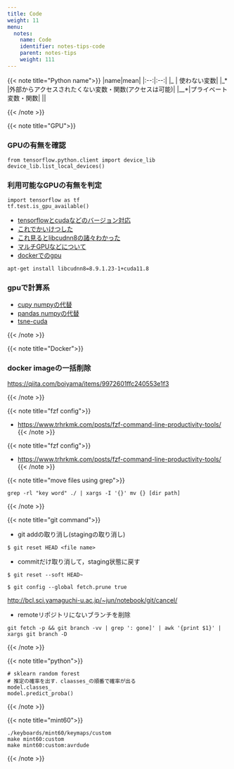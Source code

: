 ```yaml
---
title: Code
weight: 11
menu:
  notes:
    name: Code
    identifier: notes-tips-code
    parent: notes-tips
    weight: 111
---
```


{{< note title="Python name">}}
|name|mean|
|:--:|:--:|
|\_ | 使わない変数|
|\_\* |外部からアクセスされたくない変数・関数(アクセスは可能)|
|\_\_\*|プライベート変数・関数|
||

{{< /note >}}


{{< note title="GPU">}}
### GPUの有無を確認
```
from tensorflow.python.client import device_lib
device_lib.list_local_devices()
```

### 利用可能なGPUの有無を判定
```
import tensorflow as tf
tf.test.is_gpu_available()
```

- [tensorflowとcudaなどのバージョン対応](https://www.tensorflow.org/install/source?hl=ja#tested_build_configurations)
- [これでかいけつした](https://zenn.dev/ylabo0717/articles/48796b7f3470c7#2-6.-gpu認識確認)
- [これ見るとlibcudnn8の諸々わかった](https://docs.nvidia.com/deeplearning/cudnn/install-guide/index.html)
- [マルチGPUなどについて](https://www.tensorflow.org/guide/gpu?hl=ja)
- [dockerでのgpu](https://docs.docker.jp/compose/gpu-support.html)

```
apt-get install libcudnn8=8.9.1.23-1+cuda11.8
```

### gpuで計算系
- [cupy numpyの代替](https://docs.cupy.dev/en/stable/install.html#installing-cupy)
- [pandas numpyの代替](https://docs.rapids.ai/install#docker)
- [tsne-cuda](https://github.com/CannyLab/tsne-cuda/wiki/Installation)


{{< /note >}}


{{< note title="Docker">}}
### docker imageの一括削除
https://qiita.com/boiyama/items/9972601ffc240553e1f3

{{< /note >}}


{{< note title="fzf config">}}
- https://www.trhrkmk.com/posts/fzf-command-line-productivity-tools/
{{< /note >}}


{{< note title="fzf config">}}
- https://www.trhrkmk.com/posts/fzf-command-line-productivity-tools/
{{< /note >}}


{{< note title="move files using grep">}}
```
grep -rl "key word" ./ | xargs -I '{}' mv {} [dir path]
```
{{< /note >}}


{{< note title="git command">}}
- git addの取り消し(stagingの取り消し)

```
$ git reset HEAD <file name>
```

- commitだけ取り消して，staging状態に戻す

```
$ git reset --soft HEAD~
```

```
$ git config --global fetch.prune true
```

http://bcl.sci.yamaguchi-u.ac.jp/~jun/notebook/git/cancel/

- remoteリポジトリにないブランチを削除
```
git fetch -p && git branch -vv | grep ': gone]' | awk '{print $1}' | xargs git branch -D
```
{{< /note >}}

{{< note title="python">}}
```
# sklearn random forest
# 推定の確率を出す．claasses_の順番で確率が出る
model.classes_
model.predict_proba()
```
{{< /note >}}

{{< note title="mint60">}}
```
./keyboards/mint60/keymaps/custom
make mint60:custom
make mint60:custom:avrdude
```
{{< /note >}}
